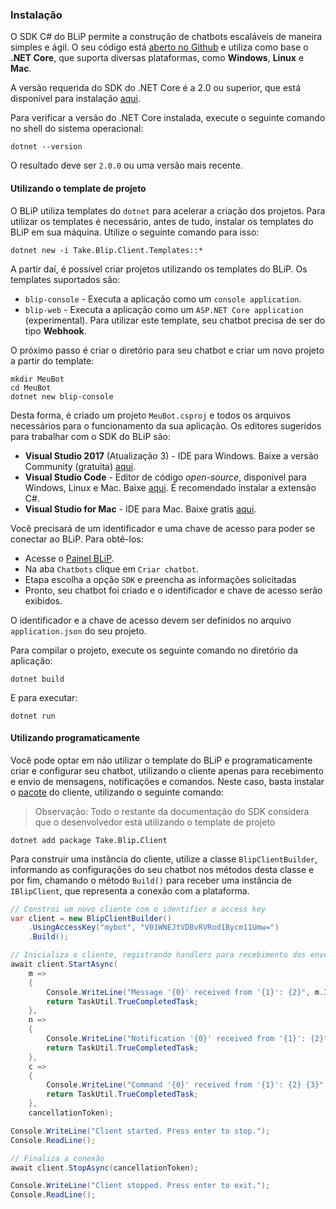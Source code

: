 ### Instalação

O SDK C# do BLiP permite a construção de chatbots escaláveis de maneira simples e ágil. O seu código está [aberto no Github](https://github.com/takenet/blip-sdk-csharp) e utiliza como base o **.NET Core**, que suporta diversas plataformas, como **Windows**, **Linux** e **Mac**. 

A versão requerida do SDK do .NET Core é a 2.0 ou superior, que está disponível para instalação [aqui](https://dot.net/core).

Para verificar a versão do .NET Core instalada, execute o seguinte comando no shell do sistema operacional:

```
dotnet --version
```

O resultado deve ser `2.0.0` ou uma versão mais recente.

#### Utilizando o template de projeto

O BLiP utiliza templates do `dotnet` para acelerar a criação dos projetos. Para utilizar os templates é necessário, antes de tudo, instalar os templates do BLiP em sua máquina. Utilize o seguinte comando para isso:

```
dotnet new -i Take.Blip.Client.Templates::*
```

A partir daí, é possível criar projetos utilizando os templates do BLiP. Os templates suportados são:

- `blip-console` - Executa a aplicação como um `console application`. 
- `blip-web` - Executa a aplicação como um `ASP.NET Core application` (experimental). Para utilizar este template, seu chatbot precisa de ser do tipo **Webhook**.

O próximo passo é criar o diretório para seu chatbot e criar um novo projeto a partir do template:

```
mkdir MeuBot
cd MeuBot
dotnet new blip-console
```

Desta forma, é criado um projeto `MeuBot.csproj` e todos os arquivos necessários para o funcionamento da sua aplicação. Os editores sugeridos para trabalhar com o SDK do BLiP são:

- **Visual Studio 2017** (Atualização 3) - IDE para Windows. Baixe a versão Community (gratuita) [aqui](https://www.visualstudio.com/vs/community/).
- **Visual Studio Code** - Editor de código *open-source*, disponível para Windows, Linux e Mac. Baixe [aqui](https://code.visualstudio.com/). É recomendado instalar a extensão C#.
- **Visual Studio for Mac** - IDE para Mac. Baixe gratis [aqui](https://www.visualstudio.com/vs/visual-studio-mac/).

Você precisará de um identificador e uma chave de acesso para poder se conectar ao BLiP. Para obtê-los:
- Acesse o [Painel BLiP](https://portal.blip.ai).
- Na aba `Chatbots` clique em `Criar chatbot`.
- Etapa escolha a opção `SDK` e preencha as informações solicitadas
- Pronto, seu chatbot foi criado e o identificador e chave de acesso serão exibidos.

O identificador e a chave de acesso devem ser definidos no arquivo `application.json` do seu projeto.

Para compilar o projeto, execute os seguinte comando no diretório da aplicação:

```
dotnet build
```

E para executar:

```
dotnet run
```

#### Utilizando programaticamente

Você pode optar em não utilizar o template do BLiP e programaticamente criar e configurar seu chatbot, utilizando o cliente apenas para recebimento e envio de mensagens, notificações e comandos. Neste caso, basta instalar o [pacote](https://www.nuget.org/packages/Take.Blip.Client) do cliente, utilizando o seguinte comando:

> Observação: Todo o restante da documentação do SDK considera que o desenvolvedor está utilizando o template de projeto

```
dotnet add package Take.Blip.Client
```

Para construir uma instância do cliente, utilize a classe `BlipClientBuilder`, informando as configurações do seu chatbot nos métodos desta classe e por fim, chamando o método `Build()` para receber uma instância de `IBlipClient`, que representa a conexão com a plataforma.

```csharp
// Constroi um novo cliente com o identifier e access key
var client = new BlipClientBuilder()
    .UsingAccessKey("mybot", "V01WNEJtVDBvRVRod1Bycm11Umw=")
    .Build();

// Inicializa o cliente, registrando handlers para recebimento dos envelopes
await client.StartAsync(
    m =>
    {
        Console.WriteLine("Message '{0}' received from '{1}': {2}", m.Id, m.From, m.Content);
        return TaskUtil.TrueCompletedTask;
    },
    n =>
    {
        Console.WriteLine("Notification '{0}' received from '{1}': {2}", n.Id, n.From, n.Event);
        return TaskUtil.TrueCompletedTask;
    },
    c =>
    {
        Console.WriteLine("Command '{0}' received from '{1}': {2} {3}", c.Id, c.From, c.Method, c.Uri);
        return TaskUtil.TrueCompletedTask;
    },
    cancellationToken);

Console.WriteLine("Client started. Press enter to stop.");
Console.ReadLine();

// Finaliza a conexão
await client.StopAsync(cancellationToken);

Console.WriteLine("Client stopped. Press enter to exit.");
Console.ReadLine();
```
